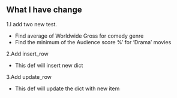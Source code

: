 ## What I have change

1.I add two new test.
- Find average of Worldwide Gross for comedy genre
- Find the minimum of the Audience score %’ for ‘Drama’ movies

2.Add insert_row
- This def will insert new dict

3.Add update_row

- This def will update the dict with new item
